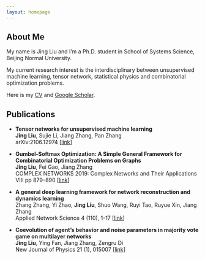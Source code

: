 ```yaml
---
layout: homepage
---
```


## About Me

My name is Jing Liu and I’m a Ph.D. student in School of Systems Science, Beijing Normal University. 

My current research interest is the interdisciplinary between unsupervised machine learning, tensor network, statistical physics and combinatorial optimization problems.

 Here is my [CV](./CV.pdf) and [Google Scholar](https://scholar.google.com/citations?user=MI6oTxsAAAAJ&hl=en).

## Publications

- **Tensor networks for unsupervised machine learning**
  <br>
  **Jing Liu**, Sujie Li, Jiang Zhang, Pan Zhang
  <br>
  arXiv:2106.12974
  [[link](https://arxiv.org/abs/2106.12974)]

- **Gumbel-Softmax Optimization: A Simple General Framework for Combinatorial Optimization Problems on Graphs**
  <br>
  **Jing Liu**, Fei Gao, Jiang Zhang
  <br>
  COMPLEX NETWORKS 2019: Complex Networks and Their Applications VIII pp 879–890
  [[link](https://link.springer.com/chapter/10.1007/978-3-030-36687-2_73)]

- **A general deep learning framework for network reconstruction and dynamics learning**
  <br>
  Zhang Zhang, Yi Zhao, **Jing Liu**, Shuo Wang, Ruyi Tao, Ruyue Xin, Jiang Zhang
  <br>
  Applied Network Science 4 (110), 1-17
  [[link](https://appliednetsci.springeropen.com/articles/10.1007/s41109-019-0194-4)]

- **Coevolution of agent’s behavior and noise parameters in majority vote game on multilayer networks**
  <br>
  **Jing Liu**, Ying Fan, Jiang Zhang, Zengru Di
  <br>
  New Journal of Physics 21 (1), 015007
  [[link](https://iopscience.iop.org/article/10.1088/1367-2630/ab00aa/pdf)]

